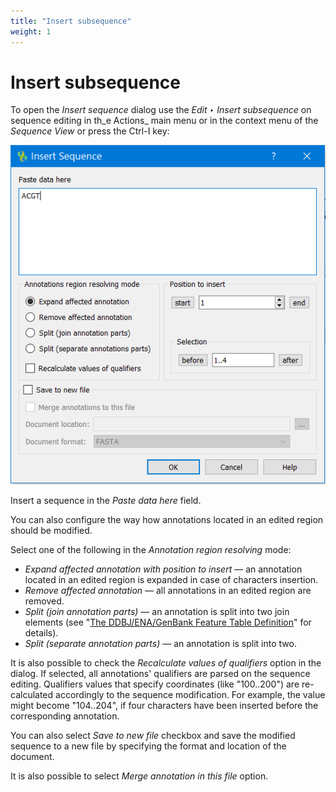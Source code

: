 ```yaml
---
title: "Insert subsequence"
weight: 1
---
```



# Insert subsequence

To open the _Insert sequence_ dialog use the _Edit ‣ Insert subsequence_ on sequence editing in th_e Actions_ main menu or in the context menu of the _Sequence View_ or press the Ctrl-I key:


![](/images/96665661/96665671.png)

Insert a sequence in the _Paste data here_ field.

You can also configure the way how annotations located in an edited region should be modified.

Select one of the following in the _Annotation region resolving_ mode:

*   _Expand affected annotation with position to insert_ — an annotation located in an edited region is expanded in case of characters insertion.
*   _Remove affected annotation_ — all annotations in an edited region are removed.
*   _Split (join annotation parts)_ —  an annotation is split into two join elements (see "[The DDBJ/ENA/GenBank Feature Table Definition](http://www.insdc.org/files/feature_table.html)" for details).
*   _Split (separate annotation parts)_ — an annotation is split into two.

It is also possible to check the _Recalculate values of qualifiers_ option in the dialog. If selected, all annotations' qualifiers are parsed on the sequence editing. Qualifiers values that specify coordinates (like "100..200") are re-calculated accordingly to the sequence modification. For example, the value might become "104..204", if four characters have been inserted before the corresponding annotation.

You can also select _Save to new file_ checkbox and save the modified sequence to a new file by specifying the format and location of the document.

It is also possible to select _Merge annotation in this file_ option.
